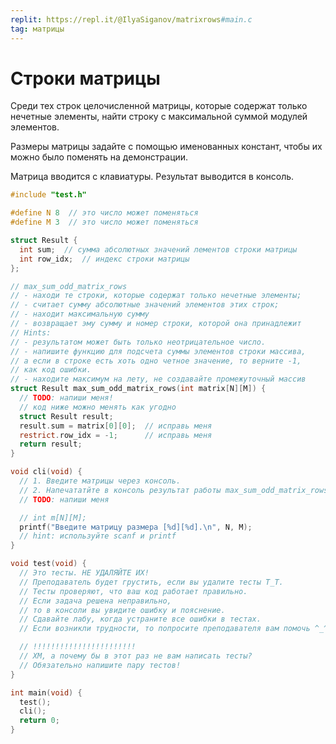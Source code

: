 ```yaml
---
replit: https://repl.it/@IlyaSiganov/matrixrows#main.c
tag: матрицы
---
```


# Строки матрицы

Среди тех строк целочисленной матрицы, которые содержат только нечетные элементы, найти строку с максимальной суммой модулей элементов.

Размеры матрицы задайте с помощью именованных констант, чтобы их можно было поменять на демонстрации.

Матрица вводится с клавиатуры. Результат выводится в консоль.

```c
#include "test.h"

#define N 8  // это число может поменяться
#define M 3  // это число может поменяться

struct Result {
  int sum;  // сумма абсолютных значений лементов строки матрицы
  int row_idx;  // индекс строки матрицы
};

// max_sum_odd_matrix_rows
// - находи те строки, которые содержат только нечетные элементы;
// - считает сумму абсолютные значений элементов этих строк;
// - находит максимальную сумму
// - возвращает эму сумму и номер строки, которой она принадлежит
// Hints:
// - результатом может быть только неотрицательное число.
// - напишите функцию для подсчета суммы элементов строки массива,
// а если в строке есть хоть одно четное значение, то верните -1,
// как код ошибки.
// - находите максимум на лету, не создавайте промежуточный массив
struct Result max_sum_odd_matrix_rows(int matrix[N][M]) {
  // TODO: напиши меня!
  // код ниже можно менять как угодно
  struct Result result;
  result.sum = matrix[0][0];  // исправь меня
  restrict.row_idx = -1;      // исправь меня
  return result;
}

void cli(void) {
  // 1. Введите матрицы через консоль.
  // 2. Напечататйте в консоль результат работы max_sum_odd_matrix_rows
  // TODO: напиши меня

  // int m[N][M];
  printf("Введите матрицу размера [%d][%d].\n", N, M);
  // hint: используйте scanf и printf
}

void test(void) {
  // Это тесты. НЕ УДАЛЯЙТЕ ИХ!
  // Преподаватель будет грустить, если вы удалите тесты T_T.
  // Тесты проверяют, что ваш код работает правильно.
  // Если задача решена неправильно,
  // то в консоли вы увидите ошибку и пояснение.
  // Сдавайте лабу, когда устраните все ошибки в тестах.
  // Если возникли трудности, то попросите преподавателя вам помочь ^_^.

  // !!!!!!!!!!!!!!!!!!!!!!!
  // ХМ, а почему бы в этот раз не вам написать тесты?
  // Обязательно напишите пару тестов!
}

int main(void) {
  test();
  cli();
  return 0;
}
```
